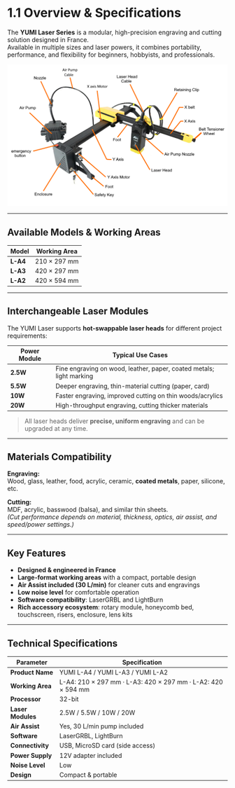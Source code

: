 # 1.1 Overview & Specifications

The **YUMI Laser Series** is a modular, high-precision engraving and cutting solution designed in France.  
Available in multiple sizes and laser powers, it combines portability, performance, and flexibility for beginners, hobbyists, and professionals.

<img src="../../img/Yumi_laser/Yumi_Laser_Overview/Yumi_Laser_Overview_01.png" width="800" alt="YUMI Laser Overview">

---

## Available Models & Working Areas

| Model        | Working Area      |
|--------------|-------------------|
| **L-A4**     | 210 × 297 mm      |
| **L-A3**     | 420 × 297 mm      |
| **L-A2**     | 420 × 594 mm      |

---

## Interchangeable Laser Modules

The YUMI Laser supports **hot-swappable laser heads** for different project requirements:

| Power Module | Typical Use Cases |
|--------------|------------------|
| **2.5W**     | Fine engraving on wood, leather, paper, coated metals; light marking |
| **5.5W**     | Deeper engraving, thin-material cutting (paper, card) |
| **10W**      | Faster engraving, improved cutting on thin woods/acrylics |
| **20W**      | High-throughput engraving, cutting thicker materials |

> All laser heads deliver **precise, uniform engraving** and can be upgraded at any time.

---

## Materials Compatibility

**Engraving:**  
Wood, glass, leather, food, acrylic, ceramic, **coated metals**, paper, silicone, etc.  

**Cutting:**  
MDF, acrylic, basswood (balsa), and similar thin sheets.  
*(Cut performance depends on material, thickness, optics, air assist, and speed/power settings.)*

---

## Key Features

- **Designed & engineered in France**
- **Large-format working areas** with a compact, portable design
- **Air Assist included (30 L/min)** for cleaner cuts and engravings
- **Low noise level** for comfortable operation
- **Software compatibility**: LaserGRBL and LightBurn
- **Rich accessory ecosystem**: rotary module, honeycomb bed, touchscreen, risers, enclosure, lens kits

---

## Technical Specifications

| Parameter         | Specification |
|-------------------|---------------|
| **Product Name**  | YUMI L-A4 / YUMI L-A3 / YUMI L-A2 |
| **Working Area**  | L-A4: 210 × 297 mm · L-A3: 420 × 297 mm · L-A2: 420 × 594 mm |
| **Processor**     | 32-bit |
| **Laser Modules** | 2.5W / 5.5W / 10W / 20W |
| **Air Assist**    | Yes, 30 L/min pump included |
| **Software**      | LaserGRBL, LightBurn |
| **Connectivity**  | USB, MicroSD card (side access) |
| **Power Supply**  | 12V adapter included |
| **Noise Level**   | Low |
| **Design**        | Compact & portable |


